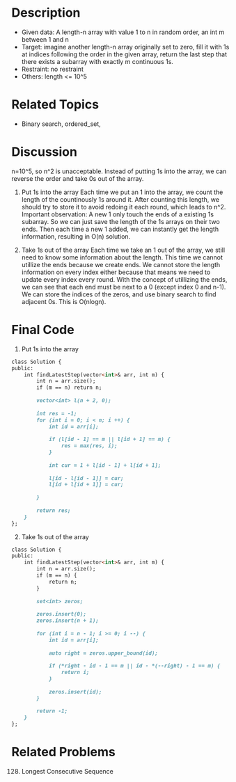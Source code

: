 Description
================
* Given data: A length-n array with value 1 to n in random order, an int m between 1 and n
* Target: imagine another length-n array originally set to zero, fill it with 1s at indices following the order in the given array, return the last step that there exists a subarray with exactly m continuous 1s.
* Restraint: no restraint
* Others: length <= 10^5

Related Topics
================
* Binary search, ordered_set, 

Discussion
================
n=10^5, so n^2 is unacceptable. 
Instead of putting 1s into the array, we can reverse the order and take 0s out of the array.

1. Put 1s into the array
Each time we put an 1 into the array, we count the length of the countinously 1s around it. After counting this length, we should try to store it to avoid redoing it each round, which leads to n^2. 
Important observation: A new 1 only touch the ends of a existing 1s subarray. So we can just save the length of the 1s arrays on their two ends. Then each time a new 1 added, we can instantly get the length information, resulting in O(n) solution.

2. Take 1s out of the array
Each time we take an 1 out of the array, we still need to know some information about the length. This time we cannot utillize the ends because we create ends. We cannot store the length information on every index either because that means we need to update every index every round. 
With the concept of utillizing the ends, we can see that each end must be next to a 0 (except index 0 and n-1). We can store the indices of the zeros, and use binary search to find adjacent 0s. This is O(nlogn).

Final Code
================

1. Put 1s into the array

```md
class Solution {
public:
    int findLatestStep(vector<int>& arr, int m) {
        int n = arr.size();
        if (m == n) return n;
        
        vector<int> l(n + 2, 0);
        
        int res = -1;
        for (int i = 0; i < n; i ++) {
            int id = arr[i];
            
            if (l[id - 1] == m || l[id + 1] == m) {
                res = max(res, i);
            }
            
            int cur = 1 + l[id - 1] + l[id + 1];
            
            l[id - l[id - 1]] = cur;
            l[id + l[id + 1]] = cur;
            
        }
        
        return res;
    }
};
```

2. Take 1s out of the array

```md
class Solution {
public:
    int findLatestStep(vector<int>& arr, int m) {
        int n = arr.size();
        if (m == n) {
            return n;
        }
        
        set<int> zeros;
        
        zeros.insert(0);
        zeros.insert(n + 1);
        
        for (int i = n - 1; i >= 0; i --) {
            int id = arr[i];
            
            auto right = zeros.upper_bound(id);
            
            if (*right - id - 1 == m || id - *(--right) - 1 == m) {
                return i;
            }
            
            zeros.insert(id);
        }
        
        return -1;
    }
};
```


Related Problems
===============
128. Longest Consecutive Sequence